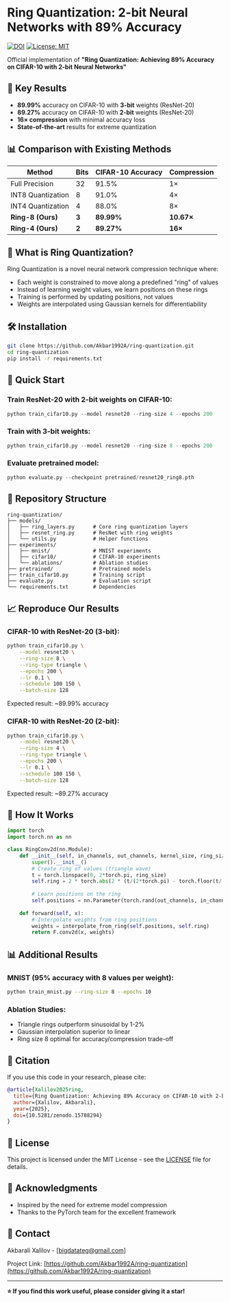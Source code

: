 # Ring Quantization: 2-bit Neural Networks with 89% Accuracy

[![DOI](https://zenodo.org/badge/DOI/10.5281/zenodo.15788294.svg)](https://doi.org/10.5281/zenodo.15788294)
[![License: MIT](https://img.shields.io/badge/License-MIT-yellow.svg)](https://opensource.org/licenses/MIT)

Official implementation of **"Ring Quantization: Achieving 89% Accuracy on CIFAR-10 with 2-bit Neural Networks"**

## 🚀 Key Results

- **89.99%** accuracy on CIFAR-10 with **3-bit** weights (ResNet-20)
- **89.27%** accuracy on CIFAR-10 with **2-bit** weights (ResNet-20)
- **16× compression** with minimal accuracy loss
- **State-of-the-art** results for extreme quantization

## 📊 Comparison with Existing Methods

| Method | Bits | CIFAR-10 Accuracy | Compression |
|--------|------|-------------------|-------------|
| Full Precision | 32 | 91.5% | 1× |
| INT8 Quantization | 8 | 91.0% | 4× |
| INT4 Quantization | 4 | 88.0% | 8× |
| **Ring-8 (Ours)** | **3** | **89.99%** | **10.67×** |
| **Ring-4 (Ours)** | **2** | **89.27%** | **16×** |

## 🎯 What is Ring Quantization?

Ring Quantization is a novel neural network compression technique where:
- Each weight is constrained to move along a predefined "ring" of values
- Instead of learning weight values, we learn positions on these rings
- Training is performed by updating positions, not values
- Weights are interpolated using Gaussian kernels for differentiability

## 🛠️ Installation

```bash
git clone https://github.com/Akbar1992A/ring-quantization.git
cd ring-quantization
pip install -r requirements.txt
```

## 🏃 Quick Start

### Train ResNet-20 with 2-bit weights on CIFAR-10:
```python
python train_cifar10.py --model resnet20 --ring-size 4 --epochs 200
```

### Train with 3-bit weights:
```python
python train_cifar10.py --model resnet20 --ring-size 8 --epochs 200
```

### Evaluate pretrained model:
```python
python evaluate.py --checkpoint pretrained/resnet20_ring8.pth
```

## 📁 Repository Structure

```
ring-quantization/
├── models/
│   ├── ring_layers.py      # Core ring quantization layers
│   ├── resnet_ring.py      # ResNet with ring weights
│   └── utils.py            # Helper functions
├── experiments/
│   ├── mnist/              # MNIST experiments
│   ├── cifar10/            # CIFAR-10 experiments
│   └── ablations/          # Ablation studies
├── pretrained/             # Pretrained models
├── train_cifar10.py        # Training script
├── evaluate.py             # Evaluation script
└── requirements.txt        # Dependencies
```

## 📈 Reproduce Our Results

### CIFAR-10 with ResNet-20 (3-bit):
```bash
python train_cifar10.py \
    --model resnet20 \
    --ring-size 8 \
    --ring-type triangle \
    --epochs 200 \
    --lr 0.1 \
    --schedule 100 150 \
    --batch-size 128
```

Expected result: ~89.99% accuracy

### CIFAR-10 with ResNet-20 (2-bit):
```bash
python train_cifar10.py \
    --model resnet20 \
    --ring-size 4 \
    --ring-type triangle \
    --epochs 200 \
    --lr 0.1 \
    --schedule 100 150 \
    --batch-size 128
```

Expected result: ~89.27% accuracy

## 🔬 How It Works

```python
import torch
import torch.nn as nn

class RingConv2d(nn.Module):
    def __init__(self, in_channels, out_channels, kernel_size, ring_size=8):
        super().__init__()
        # Create ring of values (triangle wave)
        t = torch.linspace(0, 2*torch.pi, ring_size)
        self.ring = 2 * torch.abs(2 * (t/(2*torch.pi) - torch.floor(t/(2*torch.pi) + 0.5))) - 1
        
        # Learn positions on the ring
        self.positions = nn.Parameter(torch.rand(out_channels, in_channels, kernel_size, kernel_size))
    
    def forward(self, x):
        # Interpolate weights from ring positions
        weights = interpolate_from_ring(self.positions, self.ring)
        return F.conv2d(x, weights)
```

## 📊 Additional Results

### MNIST (95% accuracy with 8 values per weight):
```bash
python train_mnist.py --ring-size 8 --epochs 10
```

### Ablation Studies:
- Triangle rings outperform sinusoidal by 1-2%
- Gaussian interpolation superior to linear
- Ring size 8 optimal for accuracy/compression trade-off

## 🤝 Citation

If you use this code in your research, please cite:

```bibtex
@article{Xalilov2025ring,
  title={Ring Quantization: Achieving 89% Accuracy on CIFAR-10 with 2-bit Neural Networks},
  author={Xalilov, Akbarali},
  year={2025},
  doi={10.5281/zenodo.15788294}
}
```

## 📄 License

This project is licensed under the MIT License - see the [LICENSE](LICENSE) file for details.

## 🙏 Acknowledgments

- Inspired by the need for extreme model compression
- Thanks to the PyTorch team for the excellent framework

## 📧 Contact

Akbarali Xalilov - [bigdatateg@gmail.com]

Project Link: [https://github.com/Akbar1992A/ring-quantization](https://github.com/Akbar1992A/ring-quantization)

---

**⭐ If you find this work useful, please consider giving it a star!**
